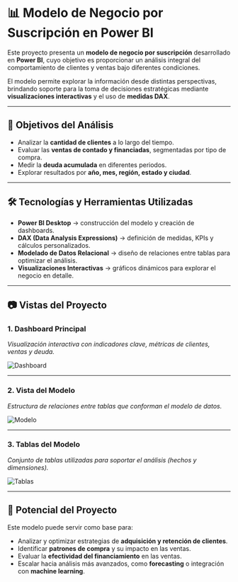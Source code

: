 # 📊 Modelo de Negocio por Suscripción en Power BI

Este proyecto presenta un **modelo de negocio por suscripción** desarrollado en **Power BI**, cuyo objetivo es proporcionar un análisis integral del comportamiento de clientes y ventas bajo diferentes condiciones.  

El modelo permite explorar la información desde distintas perspectivas, brindando soporte para la toma de decisiones estratégicas mediante **visualizaciones interactivas** y el uso de **medidas DAX**.

---

## 🎯 Objetivos del Análisis

- Analizar la **cantidad de clientes** a lo largo del tiempo.  
- Evaluar las **ventas de contado y financiadas**, segmentadas por tipo de compra.  
- Medir la **deuda acumulada** en diferentes periodos.  
- Explorar resultados por **año, mes, región, estado y ciudad**.  

---

## 🛠️ Tecnologías y Herramientas Utilizadas

- **Power BI Desktop** → construcción del modelo y creación de dashboards.  
- **DAX (Data Analysis Expressions)** → definición de medidas, KPIs y cálculos personalizados.  
- **Modelado de Datos Relacional** → diseño de relaciones entre tablas para optimizar el análisis.  
- **Visualizaciones Interactivas** → gráficos dinámicos para explorar el negocio en detalle.  

---

## 📷 Vistas del Proyecto

### 1. Dashboard Principal
_Visualización interactiva con indicadores clave, métricas de clientes, ventas y deuda._  

![Dashboard](foto1.png)

---

### 2. Vista del Modelo
_Estructura de relaciones entre tablas que conforman el modelo de datos._  

![Modelo](foto2.png)

---

### 3. Tablas del Modelo
_Conjunto de tablas utilizadas para soportar el análisis (hechos y dimensiones)._  

![Tablas](foto3.png)

---

## 🚀 Potencial del Proyecto

Este modelo puede servir como base para:  

- Analizar y optimizar estrategias de **adquisición y retención de clientes**.  
- Identificar **patrones de compra** y su impacto en las ventas.  
- Evaluar la **efectividad del financiamiento** en las ventas.  
- Escalar hacia análisis más avanzados, como **forecasting** o integración con **machine learning**.  
